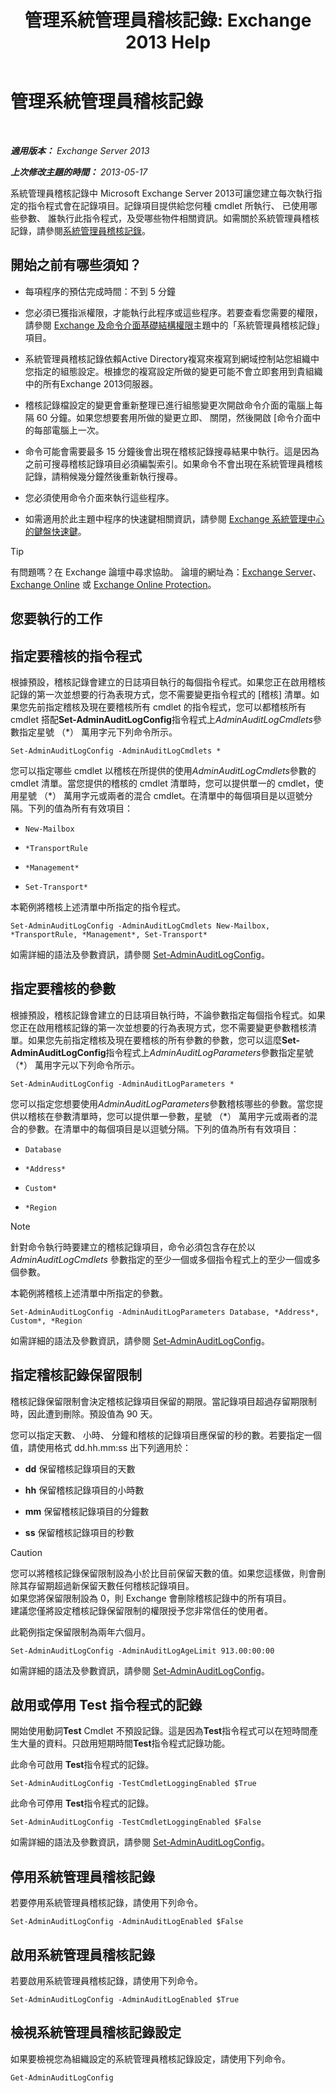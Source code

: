 ﻿---
title: '管理系統管理員稽核記錄: Exchange 2013 Help'
TOCTitle: 管理系統管理員稽核記錄
ms:assetid: 15c284c0-b8e6-42ca-9913-7c59fdb6885d
ms:mtpsurl: https://technet.microsoft.com/zh-tw/library/Dd335109(v=EXCHG.150)
ms:contentKeyID: 50553940
ms.date: 05/21/2018
mtps_version: v=EXCHG.150
ms.translationtype: MT
---

# 管理系統管理員稽核記錄

 

_**適用版本：** Exchange Server 2013_

_**上次修改主題的時間：** 2013-05-17_

系統管理員稽核記錄中 Microsoft Exchange Server 2013可讓您建立每次執行指定的指令程式會在記錄項目。記錄項目提供給您何種 cmdlet 所執行、 已使用哪些參數、 誰執行此指令程式，及受哪些物件相關資訊。如需關於系統管理員稽核記錄，請參閱[系統管理員稽核記錄](administrator-audit-logging-exchange-2013-help.md)。

## 開始之前有哪些須知？

  - 每項程序的預估完成時間：不到 5 分鐘

  - 您必須已獲指派權限，才能執行此程序或這些程序。若要查看您需要的權限，請參閱 [Exchange 及命令介面基礎結構權限](exchange-and-shell-infrastructure-permissions-exchange-2013-help.md)主題中的「系統管理員稽核記錄」項目。

  - 系統管理員稽核記錄依賴Active Directory複寫來複寫到網域控制站您組織中您指定的組態設定。根據您的複寫設定所做的變更可能不會立即套用到貴組織中的所有Exchange 2013伺服器。

  - 稽核記錄檔設定的變更會重新整理已進行組態變更次開啟命令介面的電腦上每隔 60 分鐘。如果您想要套用所做的變更立即、 關閉，然後開啟 \[命令介面中的每部電腦上一次。

  - 命令可能會需要最多 15 分鐘後會出現在稽核記錄搜尋結果中執行。這是因為之前可搜尋稽核記錄項目必須編製索引。如果命令不會出現在系統管理員稽核記錄，請稍候幾分鐘然後重新執行搜尋。

  - 您必須使用命令介面來執行這些程序。

  - 如需適用於此主題中程序的快速鍵相關資訊，請參閱 [Exchange 系統管理中心的鍵盤快速鍵](keyboard-shortcuts-in-the-exchange-admin-center-exchange-online-protection-help.md)。


> [!TIP]  
> 有問題嗎？在 Exchange 論壇中尋求協助。 論壇的網址為：<a href="https://go.microsoft.com/fwlink/p/?linkid=60612">Exchange Server</a>、 <a href="https://go.microsoft.com/fwlink/p/?linkid=267542">Exchange Online</a> 或 <a href="https://go.microsoft.com/fwlink/p/?linkid=285351">Exchange Online Protection</a>。




## 您要執行的工作

## 指定要稽核的指令程式

根據預設，稽核記錄會建立的日誌項目執行的每個指令程式。如果您正在啟用稽核記錄的第一次並想要的行為表現方式，您不需要變更指令程式的 \[稽核\] 清單。如果您先前指定稽核及現在要稽核所有 cmdlet 的指令程式，您可以都稽核所有 cmdlet 搭配**Set-AdminAuditLogConfig**指令程式上*AdminAuditLogCmdlets*參數指定星號 （\*） 萬用字元下列命令所示。

    Set-AdminAuditLogConfig -AdminAuditLogCmdlets *

您可以指定哪些 cmdlet 以稽核在所提供的使用*AdminAuditLogCmdlets*參數的 cmdlet 清單。當您提供的稽核的 cmdlet 清單時，您可以提供單一的 cmdlet，使用星號 （\*） 萬用字元或兩者的混合 cmdlet。在清單中的每個項目是以逗號分隔。下列的值為所有有效項目：

  - `New-Mailbox`

  - `*TransportRule`

  - `*Management*`

  - `Set-Transport*`

本範例將稽核上述清單中所指定的指令程式。

    Set-AdminAuditLogConfig -AdminAuditLogCmdlets New-Mailbox, *TransportRule, *Management*, Set-Transport*

如需詳細的語法及參數資訊，請參閱 [Set-AdminAuditLogConfig](https://technet.microsoft.com/zh-tw/library/dd298169\(v=exchg.150\))。

## 指定要稽核的參數

根據預設，稽核記錄會建立的日誌項目執行時，不論參數指定每個指令程式。如果您正在啟用稽核記錄的第一次並想要的行為表現方式，您不需要變更參數稽核清單。如果您先前指定稽核及現在要稽核的所有參數的參數，您可以這麼**Set-AdminAuditLogConfig**指令程式上*AdminAuditLogParameters*參數指定星號 （\*） 萬用字元以下列命令所示。

    Set-AdminAuditLogConfig -AdminAuditLogParameters *

您可以指定您想要使用*AdminAuditLogParameters*參數稽核哪些的參數。當您提供以稽核在參數清單時，您可以提供單一參數，星號 （\*） 萬用字元或兩者的混合的參數。在清單中的每個項目是以逗號分隔。下列的值為所有有效項目：

  - `Database`

  - `*Address*`

  - `Custom*`

  - `*Region`


> [!NOTE]  
> 針對命令執行時要建立的稽核記錄項目，命令必須包含存在於以 <em>AdminAuditLogCmdlets</em> 參數指定的至少一個或多個指令程式上的至少一個或多個參數。




本範例將稽核上述清單中所指定的參數。

    Set-AdminAuditLogConfig -AdminAuditLogParameters Database, *Address*, Custom*, *Region

如需詳細的語法及參數資訊，請參閱 [Set-AdminAuditLogConfig](https://technet.microsoft.com/zh-tw/library/dd298169\(v=exchg.150\))。

## 指定稽核記錄保留限制

稽核記錄保留限制會決定稽核記錄項目保留的期限。當記錄項目超過存留期限制時，因此遭到刪除。預設值為 90 天。

您可以指定天數、 小時、 分鐘和稽核的記錄項目應保留的秒的數。若要指定一個值，請使用格式 dd.hh.mm:ss 出下列適用於：

  - **dd** 保留稽核記錄項目的天數

  - **hh** 保留稽核記錄項目的小時數

  - **mm** 保留稽核記錄項目的分鐘數

  - **ss** 保留稽核記錄項目的秒數

> [!CAUTION]  
> 您可以將稽核記錄保留限制設為小於比目前保留天數的值。如果您這樣做，則會刪除其存留期超過新保留天數任何稽核記錄項目。<br />
> 如果您將保留限制設為 0，則 Exchange 會刪除稽核記錄中的所有項目。<br />
> 建議您僅將設定稽核記錄保留限制的權限授予您非常信任的使用者。


此範例指定保留限制為兩年六個月。

    Set-AdminAuditLogConfig -AdminAuditLogAgeLimit 913.00:00:00

如需詳細的語法及參數資訊，請參閱 [Set-AdminAuditLogConfig](https://technet.microsoft.com/zh-tw/library/dd298169\(v=exchg.150\))。

## 啟用或停用 Test 指令程式的記錄

開始使用動詞**Test** Cmdlet 不預設記錄。這是因為**Test**指令程式可以在短時間產生大量的資料。只啟用短期時間**Test**指令程式記錄功能。

此命令可啟用 **Test**指令程式的記錄。

    Set-AdminAuditLogConfig -TestCmdletLoggingEnabled $True

此命令可停用 **Test**指令程式的記錄。

    Set-AdminAuditLogConfig -TestCmdletLoggingEnabled $False

如需詳細的語法及參數資訊，請參閱 [Set-AdminAuditLogConfig](https://technet.microsoft.com/zh-tw/library/dd298169\(v=exchg.150\))。

## 停用系統管理員稽核記錄

若要停用系統管理員稽核記錄，請使用下列命令。

    Set-AdminAuditLogConfig -AdminAuditLogEnabled $False

## 啟用系統管理員稽核記錄

若要啟用系統管理員稽核記錄，請使用下列命令。

    Set-AdminAuditLogConfig -AdminAuditLogEnabled $True

## 檢視系統管理員稽核記錄設定

如果要檢視您為組織設定的系統管理員稽核記錄設定，請使用下列命令。

    Get-AdminAuditLogConfig

